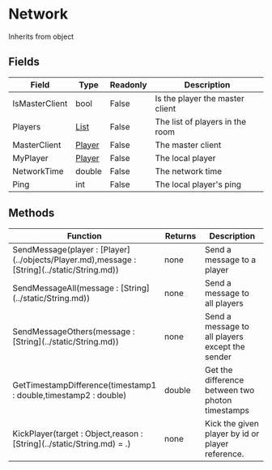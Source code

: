 # Network
Inherits from object
## Fields
|Field|Type|Readonly|Description|
|---|---|---|---|
|IsMasterClient|bool|False|Is the player the master client|
|Players|[List](../objects/List.md)|False|The list of players in the room|
|MasterClient|[Player](../objects/Player.md)|False|The master client|
|MyPlayer|[Player](../objects/Player.md)|False|The local player|
|NetworkTime|double|False|The network time|
|Ping|int|False|The local player's ping|
## Methods
<table>
<colgroup><col style="width: 30%"/>
<col style="width: 20%"/>
<col style="width: 50%"/>
</colgroup>
<thead>
<tr>
<th>Function</th>
<th>Returns</th>
<th>Description</th>
</tr>
</thead>
<tbody>
<tr>
<td>SendMessage(player : [Player](../objects/Player.md),message : [String](../static/String.md))</td>
<td>none</td>
<td>Send a message to a player</td>
</tr>
<tr>
<td>SendMessageAll(message : [String](../static/String.md))</td>
<td>none</td>
<td>Send a message to all players</td>
</tr>
<tr>
<td>SendMessageOthers(message : [String](../static/String.md))</td>
<td>none</td>
<td>Send a message to all players except the sender</td>
</tr>
<tr>
<td>GetTimestampDifference(timestamp1 : double,timestamp2 : double)</td>
<td>double</td>
<td>Get the difference between two photon timestamps</td>
</tr>
<tr>
<td>KickPlayer(target : Object,reason : [String](../static/String.md) = .)</td>
<td>none</td>
<td>Kick the given player by id or player reference.</td>
</tr>
</tbody>
</table>
